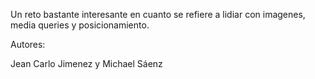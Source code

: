 Un reto bastante interesante en cuanto se refiere a lidiar con imagenes, media queries y posicionamiento.

Autores:

Jean Carlo Jimenez y Michael Sáenz
